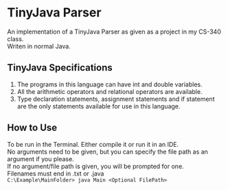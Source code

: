# TinyJava Parser
An implementation of a TinyJava Parser as given as a project in my CS-340 class.  
Writen in normal Java.  

## TinyJava Specifications
1. The programs in this language can have int and double variables.
2. All the arithmetic operators and relational operators are available.
3. Type declaration statements, assignment statements and if statement are the only statements available for use in this language.

## How to Use
To be run in the Terminal. Either compile it or run it in an IDE.  
No arguments need to be given, but you can specify the file path as an argument if you please.  
If no argument/file path is given, you will be prompted for one.  
Filenames must end in .txt or .java  
`C:\Example\MainFolder> java Main <Optional FilePath>`